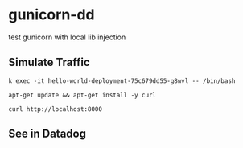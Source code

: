 # gunicorn-dd
test gunicorn with local lib injection

## Simulate Traffic
```
k exec -it hello-world-deployment-75c679dd55-g8wvl -- /bin/bash
```

```
apt-get update && apt-get install -y curl
```

```
curl http://localhost:8000
```
## See in Datadog

